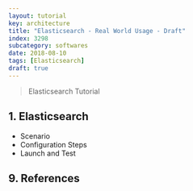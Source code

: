 ```yaml
---
layout: tutorial
key: architecture
title: "Elasticsearch - Real World Usage - Draft"
index: 3298
subcategory: softwares
date: 2018-08-10
tags: [Elasticsearch]
draft: true
---
```


> Elasticsearch Tutorial

## 1. Elasticsearch
* Scenario
* Configuration Steps
* Launch and Test


## 9. References
